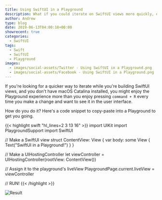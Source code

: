 ```yaml
---
title: Using SwiftUI in a Playground
description: What if you could iterate on SwiftUI views more quickly, even if you lack macOS Cataline? Try it out in a Swift Playground!
author: Andrew
type: blog
date: 2019-06-13T04:00:18+00:00
showrecent: true
categories:
  - SwiftUI
tags:
  - Swift
  - SwiftUI
  - Playground
images:
  - images/social-assets/Twitter - Using SwiftUI in a Playground.png
  - images/social-assets/Facebook - Using SwiftUI in a Playground.png
---
```


If you're looking for a quicker way to iterate while you're building SwiftUI views, and you don't have macOS Catalina installed, you might enjoy the Playground experience more than you enjoy pressing `command + R` every time you make a change and want to see it in the user interface.

How do you do it?  Here's a code snippet to copy-paste into a Playground to get you going.

{{< highlight swift "hl_lines=2 3 13 16" >}}
import UIKit
import PlaygroundSupport
import SwiftUI

// Make a SwiftUI view
struct ContentView: View {
    var body: some View {
        Text("SwiftUI in a Playground!")
    }
}

// Make a UIHostingController
let viewController = UIHostingController(rootView: ContentView())

// Assign it to the playground's liveView
PlaygroundPage.current.liveView = viewController

// RUN!
{{< /highlight >}}

![Result](result.png)
